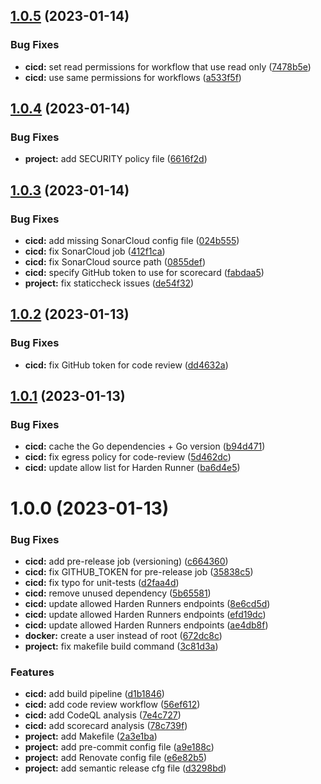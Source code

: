 ## [1.0.5](https://github.com/timoa/secure-go-backend-clean-architecture/compare/v1.0.4...v1.0.5) (2023-01-14)


### Bug Fixes

* **cicd:** set read permissions for workflow that use read only ([7478b5e](https://github.com/timoa/secure-go-backend-clean-architecture/commit/7478b5e936fb295f42cf91303c3d18dae6a11975))
* **cicd:** use same permissions for workflows ([a533f5f](https://github.com/timoa/secure-go-backend-clean-architecture/commit/a533f5fe126ea011d409d5cd57990797b0574a78))

## [1.0.4](https://github.com/timoa/secure-go-backend-clean-architecture/compare/v1.0.3...v1.0.4) (2023-01-14)


### Bug Fixes

* **project:** add SECURITY policy file ([6616f2d](https://github.com/timoa/secure-go-backend-clean-architecture/commit/6616f2df02bc7b79201c45407ceba433eae74e7e))

## [1.0.3](https://github.com/timoa/secure-go-backend-clean-architecture/compare/v1.0.2...v1.0.3) (2023-01-14)


### Bug Fixes

* **cicd:** add missing SonarCloud config file ([024b555](https://github.com/timoa/secure-go-backend-clean-architecture/commit/024b5553b02110037f9f9ae46bd4467c5a3a95e6))
* **cicd:** fix SonarCloud job ([412f1ca](https://github.com/timoa/secure-go-backend-clean-architecture/commit/412f1cade9a1fe9f8c41dbd1eb5212d58a312591))
* **cicd:** fix SonarCloud source path ([0855def](https://github.com/timoa/secure-go-backend-clean-architecture/commit/0855def8e45914d2bc85ae1da169f2c5e728a1c1))
* **cicd:** specify GitHub token to use for scorecard ([fabdaa5](https://github.com/timoa/secure-go-backend-clean-architecture/commit/fabdaa56a36935a0e08c790c31ee8a0302e9178d))
* **project:** fix staticcheck issues ([de54f32](https://github.com/timoa/secure-go-backend-clean-architecture/commit/de54f32993eb2d689982247d5c4a0241edec4a5d))

## [1.0.2](https://github.com/timoa/secure-go-backend-clean-architecture/compare/v1.0.1...v1.0.2) (2023-01-13)


### Bug Fixes

* **cicd:** fix GitHub token for code review ([dd4632a](https://github.com/timoa/secure-go-backend-clean-architecture/commit/dd4632adb51cff6a55c264138ee653598984c2ad))

## [1.0.1](https://github.com/timoa/secure-go-backend-clean-architecture/compare/v1.0.0...v1.0.1) (2023-01-13)


### Bug Fixes

* **cicd:** cache the Go dependencies + Go version ([b94d471](https://github.com/timoa/secure-go-backend-clean-architecture/commit/b94d471ca20f05fb8d2d0f5ec12b48f4bbabaa62))
* **cicd:** fix egress policy for code-review ([5d462dc](https://github.com/timoa/secure-go-backend-clean-architecture/commit/5d462dc7e37e86329367fb1cda0fa0da18256a22))
* **cicd:** update allow list for Harden Runner ([ba6d4e5](https://github.com/timoa/secure-go-backend-clean-architecture/commit/ba6d4e54d4aff451904e63af3c7ed2b31b3f746d))

# 1.0.0 (2023-01-13)


### Bug Fixes

* **cicd:** add pre-release job (versioning) ([c664360](https://github.com/timoa/secure-go-backend-clean-architecture/commit/c664360096f7c45db75c88ce625b5d3e3f9d2ca0))
* **cicd:** fix GITHUB_TOKEN for pre-release job ([35838c5](https://github.com/timoa/secure-go-backend-clean-architecture/commit/35838c57cae77760259b5a7add0921a15d4ec600))
* **cicd:** fix typo for unit-tests ([d2faa4d](https://github.com/timoa/secure-go-backend-clean-architecture/commit/d2faa4dfbc0eb38de8d42cc15304c339fceb8ce8))
* **cicd:** remove unused dependency ([5b65581](https://github.com/timoa/secure-go-backend-clean-architecture/commit/5b6558139526b0bcd607ca0efe202c7499a6aac3))
* **cicd:** update allowed Harden Runners endpoints ([8e6cd5d](https://github.com/timoa/secure-go-backend-clean-architecture/commit/8e6cd5deb3c53cfa37c60605dae90632321b014d))
* **cicd:** update allowed Harden Runners endpoints ([efd19dc](https://github.com/timoa/secure-go-backend-clean-architecture/commit/efd19dc40c7f7e97ca294cbcf3aa21052ebfc14c))
* **cicd:** update allowed Harden Runners endpoints ([ae4db8f](https://github.com/timoa/secure-go-backend-clean-architecture/commit/ae4db8fb8d7b89bf4a8db15f5c753215dfc0615e))
* **docker:** create a user instead of root ([672dc8c](https://github.com/timoa/secure-go-backend-clean-architecture/commit/672dc8c38cc2e4f4f78c4bdbf7c1ede8df220c61))
* **project:** fix makefile build command ([3c81d3a](https://github.com/timoa/secure-go-backend-clean-architecture/commit/3c81d3a0fba075a004e60f673f7a2a46478477a1))


### Features

* **cicd:** add build pipeline ([d1b1846](https://github.com/timoa/secure-go-backend-clean-architecture/commit/d1b18461845f8e947f18a520b046c75c953ba941))
* **cicd:** add code review workflow ([56ef612](https://github.com/timoa/secure-go-backend-clean-architecture/commit/56ef612f6ff2bd8b909ab89a68c44085d35c07be))
* **cicd:** add CodeQL analysis ([7e4c727](https://github.com/timoa/secure-go-backend-clean-architecture/commit/7e4c72732ecd6239e555cdc97c4f42a690451df1))
* **cicd:** add scorecard analysis ([78c739f](https://github.com/timoa/secure-go-backend-clean-architecture/commit/78c739fc15c3fb46c633f433b690a45142f35d9b))
* **project:** add Makefile ([2a3e1ba](https://github.com/timoa/secure-go-backend-clean-architecture/commit/2a3e1ba3b10d08a9ac6bcb44f8759adba9290cb4))
* **project:** add pre-commit config file ([a9e188c](https://github.com/timoa/secure-go-backend-clean-architecture/commit/a9e188cc71d970dceb432c37774630a0d079c4ed))
* **project:** add Renovate config file ([e6e82b5](https://github.com/timoa/secure-go-backend-clean-architecture/commit/e6e82b5cdd3798bbf2033d66aa13fec3b4e4e37b))
* **project:** add semantic release cfg file ([d3298bd](https://github.com/timoa/secure-go-backend-clean-architecture/commit/d3298bd056acde4e4d6a4a973674996fb7d298b8))
